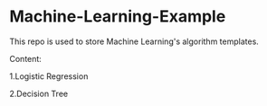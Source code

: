# Machine-Learning-Example

This repo is used to store Machine Learning's algorithm templates.

Content:

1.Logistic Regression

2.Decision Tree